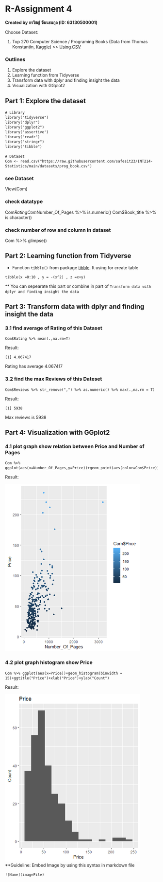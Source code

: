# R-Assignment 4

**Created by กรวิชญ์ วัฒนธนกุล (ID: 63130500001)**

Choose Dataset:
1. Top 270 Computer Science / Programing Books (Data from Thomas Konstantin, [Kaggle](https://www.kaggle.com/thomaskonstantin/top-270-rated-computer-science-programing-books)) >> [Using CSV](https://raw.githubusercontent.com/safesit23/INT214-Statistics/main/datasets/prog_book.csv)

### Outlines
1. Explore the dataset
2. Learning function from Tidyverse
3. Transform data with dplyr and finding insight the data
4. Visualization with GGplot2

## Part 1: Explore the dataset

```
# Library
library("tidyverse")
library("dplyr")
library("ggplot2")
library('assertive')
library("readr")
library("stringr")
library("tibble")

# Dataset
Com <- read.csv("https://raw.githubusercontent.com/safesit23/INT214-Statistics/main/datasets/prog_book.csv")
```

### see Dataset
View(Com)
### check datatype
Com$Rating %>% is.numeric()
Com$Number_Of_Pages %>% is.numeric()
Com$Book_title %>% is.character()
### check number of row and column in dataset
Com %>% glimpse()


## Part 2: Learning function from Tidyverse

- Function `tibble()` from package [tibble](https://tibble.tidyverse.org/). It using for create table

```
tibble(x =0:10 , y = -(x^2) , z =x+y)
```
** You can sepearate this part or combine in part of `Transform data with dplyr and finding insight the data`

## Part 3: Transform data with dplyr and finding insight the data

### 3.1 find average of Rating of this Dataset

```
Com$Rating %>% mean(.,na.rm=T)
```

Result:

```
[1] 4.067417
```
Rating has average 4.067417

### 3.2 find the max Reviews of this Dateset
```
Com$Reviews %>% str_remove(",") %>% as.numeric() %>% max(.,na.rm = T)
```

Result:

```
[1] 5938
```
Max reviews is 5938

## Part 4: Visualization with GGplot2
### 4.1 plot graph show relation between Price and Number of Pages
```
Com %>% ggplot(aes(x=Number_Of_Pages,y=Price))+geom_point(aes(color=Com$Price))
```
Result:

![Graph 1](Rplot1.png)

### 4.2 plot graph histogram show Price
```
Com %>% ggplot(aes(x=Price))+geom_histogram(binwidth = 15)+ggtitle("Price")+xlab("Price")+ylab("Count")
```
Result:

![Graph 2](Rplot2.png)
**Guideline:
Embed Image by using this syntax in markdown file
````
![Name](imageFile)
````
